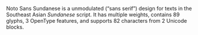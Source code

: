 Noto Sans Sundanese is a unmodulated (“sans serif”) design for texts in the Southeast Asian _Sundanese_ script. It has multiple weights, contains 89 glyphs, 3 OpenType features, and supports 82 characters from 2 Unicode blocks.